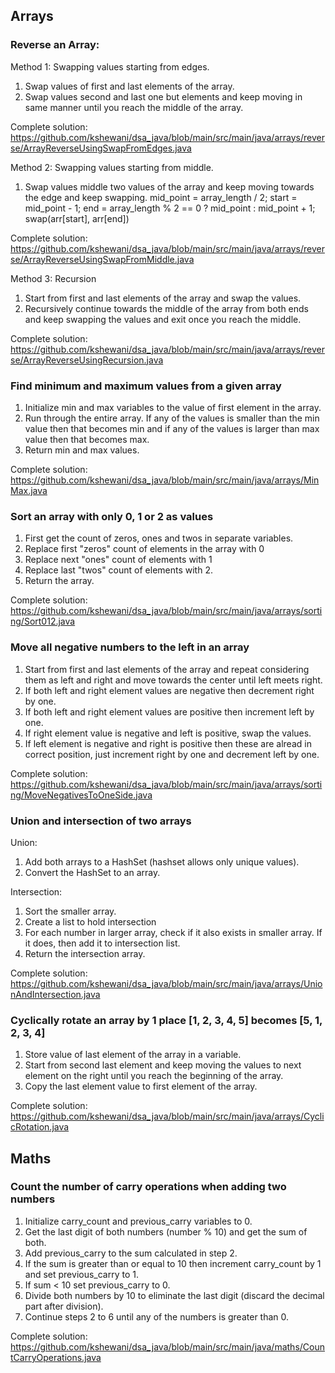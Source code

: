 ## Arrays
### Reverse an Array:
Method 1: Swapping values starting from edges.
1. Swap values of first and last elements of the array.
2. Swap values second and last one but elements and keep moving in same manner until you reach the middle of the array. 

Complete solution: https://github.com/kshewani/dsa_java/blob/main/src/main/java/arrays/reverse/ArrayReverseUsingSwapFromEdges.java

Method 2: Swapping values starting from middle.
1. Swap values middle two values of the array and keep moving towards the edge and keep swapping.
   mid_point = array_length / 2;
   start = mid_point - 1;
   end = array_length % 2 == 0 ? mid_point : mid_point + 1;
   swap(arr[start], arr[end])

Complete solution: https://github.com/kshewani/dsa_java/blob/main/src/main/java/arrays/reverse/ArrayReverseUsingSwapFromMiddle.java

Method 3: Recursion
1. Start from first and last elements of the array and swap the values.
2. Recursively continue towards the middle of the array from both ends and keep swapping the values and exit once you reach the middle.

Complete solution: https://github.com/kshewani/dsa_java/blob/main/src/main/java/arrays/reverse/ArrayReverseUsingRecursion.java

### Find minimum and maximum values from a given array
1. Initialize min and max variables to the value of first element in the array.
2. Run through the entire array. If any of the values is smaller than the min value then that becomes min and if any of the values is larger than max value then that becomes max.
3. Return min and max values.

Complete solution: https://github.com/kshewani/dsa_java/blob/main/src/main/java/arrays/MinMax.java

### Sort an array with only 0, 1 or 2 as values
1. First get the count of zeros, ones and twos in separate variables.
2. Replace first "zeros" count of elements in the array with 0
3. Replace next "ones" count of elements with 1
4. Replace last "twos" count of elements with 2.
5. Return the array.

Complete solution: https://github.com/kshewani/dsa_java/blob/main/src/main/java/arrays/sorting/Sort012.java

### Move all negative numbers to the left in an array
1. Start from first and last elements of the array and repeat considering them as left and right and move towards the center until left meets right.
2. If both left and right element values are negative then decrement right by one.
3. If both left and right element values are positive then increment left by one.
4. If right element value is negative and left is positive, swap the values.
5. If left element is negative and right is positive then these are alread in correct position, just increment right by one and decrement left by one.

Complete solution: https://github.com/kshewani/dsa_java/blob/main/src/main/java/arrays/sorting/MoveNegativesToOneSide.java

### Union and intersection of two arrays
Union:
1. Add both arrays to a HashSet (hashset allows only unique values).
2. Convert the HashSet to an array.

Intersection:
1. Sort the smaller array.
2. Create a list to hold intersection
3. For each number in larger array, check if it also exists in smaller array. If it does, then add it to intersection list.
4. Return the intersection array.

Complete solution: https://github.com/kshewani/dsa_java/blob/main/src/main/java/arrays/UnionAndIntersection.java

### Cyclically rotate an array by 1 place [1, 2, 3, 4, 5] becomes [5, 1, 2, 3, 4]
1. Store value of last element of the array in a variable.
2. Start from second last element and keep moving the values to next element on the right until you reach the beginning of the array.
3. Copy the last element value to first element of the array.

Complete solution: https://github.com/kshewani/dsa_java/blob/main/src/main/java/arrays/CyclicRotation.java

## Maths
### Count the number of carry operations when adding two numbers
1. Initialize carry_count and previous_carry variables to 0.
2. Get the last digit of both numbers (number % 10) and get the sum of both.
3. Add previous_carry to the sum calculated in step 2.
4. If the sum is greater than or equal to 10 then increment carry_count by 1 and set previous_carry to 1.
5. If sum < 10 set previous_carry to 0.
6. Divide both numbers by 10 to eliminate the last digit (discard the decimal part after division).
7. Continue steps 2 to 6 until any of the numbers is greater than 0.  

Complete solution: https://github.com/kshewani/dsa_java/blob/main/src/main/java/maths/CountCarryOperations.java


